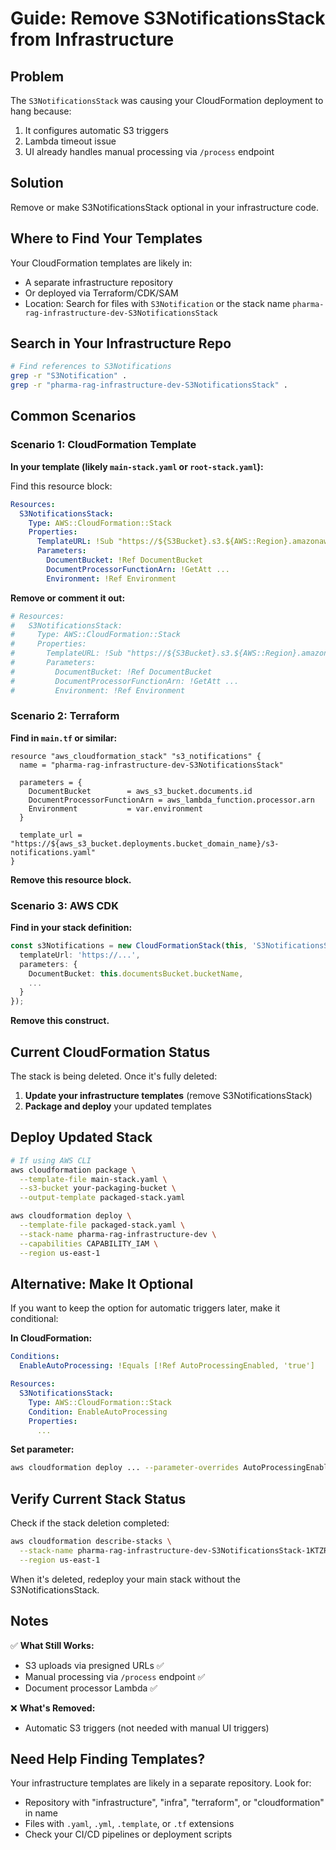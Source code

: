 # Guide: Remove S3NotificationsStack from Infrastructure

## Problem

The `S3NotificationsStack` was causing your CloudFormation deployment to hang because:
1. It configures automatic S3 triggers
2. Lambda timeout issue
3. UI already handles manual processing via `/process` endpoint

## Solution

Remove or make S3NotificationsStack optional in your infrastructure code.

## Where to Find Your Templates

Your CloudFormation templates are likely in:
- A separate infrastructure repository
- Or deployed via Terraform/CDK/SAM
- Location: Search for files with `S3Notification` or the stack name `pharma-rag-infrastructure-dev-S3NotificationsStack`

## Search in Your Infrastructure Repo

```bash
# Find references to S3Notifications
grep -r "S3Notification" .
grep -r "pharma-rag-infrastructure-dev-S3NotificationsStack" .
```

## Common Scenarios

### Scenario 1: CloudFormation Template

**In your template (likely `main-stack.yaml` or `root-stack.yaml`):**

Find this resource block:

```yaml
Resources:
  S3NotificationsStack:
    Type: AWS::CloudFormation::Stack
    Properties:
      TemplateURL: !Sub "https://${S3Bucket}.s3.${AWS::Region}.amazonaws.com/s3-notifications.yaml"
      Parameters:
        DocumentBucket: !Ref DocumentBucket
        DocumentProcessorFunctionArn: !GetAtt ...
        Environment: !Ref Environment
```

**Remove or comment it out:**

```yaml
# Resources:
#   S3NotificationsStack:
#     Type: AWS::CloudFormation::Stack
#     Properties:
#       TemplateURL: !Sub "https://${S3Bucket}.s3.${AWS::Region}.amazonaws.com/s3-notifications.yaml"
#       Parameters:
#         DocumentBucket: !Ref DocumentBucket
#         DocumentProcessorFunctionArn: !GetAtt ...
#         Environment: !Ref Environment
```

### Scenario 2: Terraform

**Find in `main.tf` or similar:**

```hcl
resource "aws_cloudformation_stack" "s3_notifications" {
  name = "pharma-rag-infrastructure-dev-S3NotificationsStack"

  parameters = {
    DocumentBucket        = aws_s3_bucket.documents.id
    DocumentProcessorFunctionArn = aws_lambda_function.processor.arn
    Environment           = var.environment
  }

  template_url = "https://${aws_s3_bucket.deployments.bucket_domain_name}/s3-notifications.yaml"
}
```

**Remove this resource block.**

### Scenario 3: AWS CDK

**Find in your stack definition:**

```typescript
const s3Notifications = new CloudFormationStack(this, 'S3NotificationsStack', {
  templateUrl: 'https://...',
  parameters: {
    DocumentBucket: this.documentsBucket.bucketName,
    ...
  }
});
```

**Remove this construct.**

## Current CloudFormation Status

The stack is being deleted. Once it's fully deleted:

1. **Update your infrastructure templates** (remove S3NotificationsStack)
2. **Package and deploy** your updated templates

## Deploy Updated Stack

```bash
# If using AWS CLI
aws cloudformation package \
  --template-file main-stack.yaml \
  --s3-bucket your-packaging-bucket \
  --output-template packaged-stack.yaml

aws cloudformation deploy \
  --template-file packaged-stack.yaml \
  --stack-name pharma-rag-infrastructure-dev \
  --capabilities CAPABILITY_IAM \
  --region us-east-1
```

## Alternative: Make It Optional

If you want to keep the option for automatic triggers later, make it conditional:

**In CloudFormation:**

```yaml
Conditions:
  EnableAutoProcessing: !Equals [!Ref AutoProcessingEnabled, 'true']

Resources:
  S3NotificationsStack:
    Type: AWS::CloudFormation::Stack
    Condition: EnableAutoProcessing
    Properties:
      ...
```

**Set parameter:**
```bash
aws cloudformation deploy ... --parameter-overrides AutoProcessingEnabled=false
```

## Verify Current Stack Status

Check if the stack deletion completed:

```bash
aws cloudformation describe-stacks \
  --stack-name pharma-rag-infrastructure-dev-S3NotificationsStack-1KTZR8PE32M3T \
  --region us-east-1
```

When it's deleted, redeploy your main stack without the S3NotificationsStack.

## Notes

✅ **What Still Works:**
- S3 uploads via presigned URLs ✅
- Manual processing via `/process` endpoint ✅
- Document processor Lambda ✅

❌ **What's Removed:**
- Automatic S3 triggers (not needed with manual UI triggers)

## Need Help Finding Templates?

Your infrastructure templates are likely in a separate repository. Look for:
- Repository with "infrastructure", "infra", "terraform", or "cloudformation" in name
- Files with `.yaml`, `.yml`, `.template`, or `.tf` extensions
- Check your CI/CD pipelines or deployment scripts

